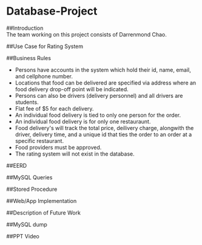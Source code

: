 # Database-Project
##Introduction\
The team working on this project consists of Darrenmond Chao.
  
##Use Case for Rating System

##Business Rules
- Persons have accounts in the system which hold their id, name, email, and cellphone number.
- Locations that food can be delivered are specified via address where an food delivery drop-off point will be indicated.
- Persons can also be drivers (delivery personnel) and all drivers are students.
- Flat fee of $5 for each delivery.
- An individual food delivery is tied to only one person for the order.
- An individual food delivery is for only one restauraunt.
- Food delivery's will track the total price, deilivery charge, alongwith the driver, delivery time, and a unique id that ties the order to an order at a specific restaurant.
- Food providers must be approved.
- The rating system will not exist in the database.

##EERD

##MySQL Queries

##Stored Procedure

##Web/App Implementation

##Description of Future Work

##MySQL dump

##PPT Video
